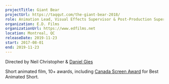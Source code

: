 ```yaml
---
projectTitle: Giant Bear
projectUrl: https://taqqut.com/the-giant-bear-2018/
role: Animation Lead, Visual Effects Supervisor & Post-Production Supervisor
organization: E.D. Films
organizationUrl: https://www.edfilms.net
location: Montreal, QC
releaseDate: 2019-11-23
start: 2017-08-01
end: 2019-11-23
---
```


Directed by Neil Christopher & [Daniel Gies](#)

Short animated film, 10+ awards, including [Canada Screen Award](#) for Best Animated Short.
